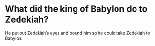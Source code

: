 # What did the king of Babylon do to Zedekiah?

He put out Zedekiah’s eyes and bound him so he could take Zedekiah to Babylon.
